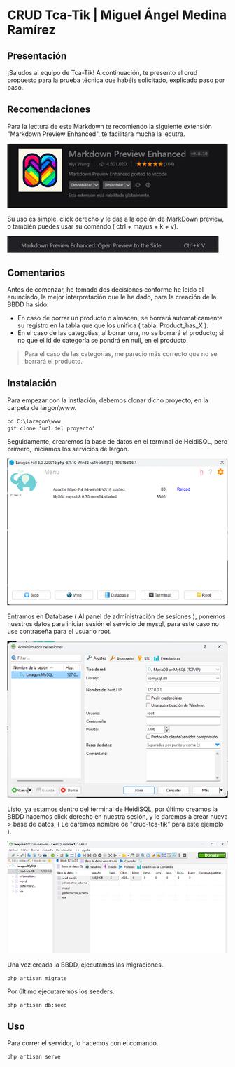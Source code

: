 # CRUD Tca-Tik | Miguel Ángel Medina Ramírez

## Presentación
¡Saludos al equipo de Tca-Tik!
A continuación, te presento el crud propuesto para la prueba técnica que habéis solicitado, explicado paso por paso.

## Recomendaciones
Para la lectura de este Markdown te recomiendo la siguiente extensión "Markdown Preview Enhanced", te facilitara mucha la lecutra.

![Alt text](CRUD-public/image-extension.png)

Su uso es simple, click derecho y le das a la opción de MarkDown preview, o también puedes usar su comando ( ctrl + mayus + k + v).

![Alt text](CRUD-public/image-extension-run.png)

## Comentarios
Antes de comenzar, he tomado dos decisiones conforme he leido el enunciado, la mejor interpretación que le he dado, para la creación de la BBDD ha sido:
* En caso de borrar un producto o almacen, se borrará automaticamente su registro en la tabla que que los unifica ( tabla: Product_has_X ).
* En el caso de las categotias, al borrar una, no se borrará el producto; si no que el id de categoría se pondrá en null, en el producto.
> Para el caso de las categorias, me parecio más correcto que no se borrará el producto.

## Instalación
Para empezar con la instlación, debemos clonar dicho proyecto, en la carpeta de largon\www.

```shell
cd C:\laragon\www
git clone 'url del proyecto'
```

Seguidamente, crearemos la base de datos en el terminal de HeidiSQL, pero primero, iniciamos los servicios de largon.

![Alt text](CRUD-public/image-laragon.png)

Entramos en Database ( Al panel de administración de sesiones ), ponemos nuestros datos para iniciar sesión el servicio de mysql, para este caso no use contraseña para el usuario root.

![Alt text](CRUD-public/image-laragon-session.png)

Listo, ya estamos dentro del terminal de HeidiSQL, por último creamos la BBDD hacemos click derecho en nuestra sesión, y le daremos a crear nueva > base de datos, ( Le daremos nombre de "crud-tca-tik" para este ejemplo ).

![Alt text](CRUD-public/image-heidi-sql.png)

Una vez creada la BBDD, ejecutamos las migraciones.

```shell
php artisan migrate
``` 

Por último ejecutaremos los seeders.

```shell
php artisan db:seed
```

## Uso
Para correr el servidor, lo hacemos con el comando.

```shell
php artisan serve
```
